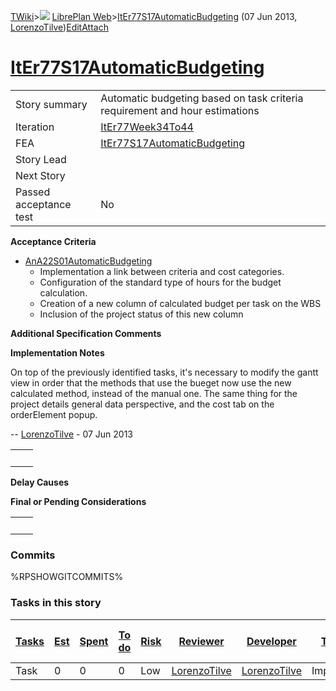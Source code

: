 [TWiki](Main_WebHome)&gt;![](/twiki/pub/TWiki/TWikiDocGraphics/web-bg-small.gif) [LibrePlan Web](LibrePlan_WebHome)&gt;[ItEr77S17AutomaticBudgeting](LibrePlan_ItEr77S17AutomaticBudgeting "Topic revision: 4 (07 Jun 2013 - 11:11:49)") (07 Jun 2013, [LorenzoTilve](Main_LorenzoTilve))[Edit](LibrePlan_ItEr77S17AutomaticBudgeting?t=1520343707 "Edit this topic text")[Attach](/twiki/bin/attach/LibrePlan/ItEr77S17AutomaticBudgeting "Attach an image or document to this topic")  

 [ItEr77S17AutomaticBudgeting](LibrePlan_ItEr77S17AutomaticBudgeting)
=====================================================================

|                        |                                                                             |
|------------------------|-----------------------------------------------------------------------------|
| Story summary          | Automatic budgeting based on task criteria requirement and hour estimations |
| Iteration              | [ItEr77Week34To44](LibrePlan_ItEr77Week34To44)                              |
| FEA                    | [ItEr77S17AutomaticBudgeting](LibrePlan_ItEr77S17AutomaticBudgeting)        |
| Story Lead             |                                                                             |
| Next Story             |                                                                             |
| Passed acceptance test | No                                                                          |

**Acceptance Criteria**

-   [AnA22S01AutomaticBudgeting](LibrePlan_AnA22S01AutomaticBudgeting)
    -   Implementation a link between criteria and cost categories.
    -   Configuration of the standard type of hours for the budget calculation.
    -   Creation of a new column of calculated budget per task on the WBS
    -   Inclusion of the project status of this new column

**Additional Specification Comments**

**Implementation Notes**

On top of the previously identified tasks, it's necessary to modify the gantt view in order that the methods that use the bueget now use the new calculated method, instead of the manual one. The same thing for the project details general data perspective, and the cost tab on the orderElement popup.

-- [LorenzoTilve](Main_LorenzoTilve) - 07 Jun 2013

|     |     |
|-----|-----|
|     |     |

**Delay Causes**

**Final or Pending Considerations**

|     |     |
|-----|-----|
|     |     |

###  Commits

%RPSHOWGITCOMMITS%

###  Tasks in this story

| [Tasks](LibrePlan_ItEr77S17AutomaticBudgeting?sortcol=0;table=2;up=0#sorted_table "Sort by this column") | [Est](LibrePlan_ItEr77S17AutomaticBudgeting?sortcol=1;table=2;up=0#sorted_table "Sort by this column") | [Spent](LibrePlan_ItEr77S17AutomaticBudgeting?sortcol=2;table=2;up=0#sorted_table "Sort by this column") | [To do](LibrePlan_ItEr77S17AutomaticBudgeting?sortcol=3;table=2;up=0#sorted_table "Sort by this column") | [Risk](LibrePlan_ItEr77S17AutomaticBudgeting?sortcol=4;table=2;up=0#sorted_table "Sort by this column") | [Reviewer](LibrePlan_ItEr77S17AutomaticBudgeting?sortcol=5;table=2;up=0#sorted_table "Sort by this column") | [Developer](LibrePlan_ItEr77S17AutomaticBudgeting?sortcol=6;table=2;up=0#sorted_table "Sort by this column") | [Task Name](LibrePlan_ItEr77S17AutomaticBudgeting?sortcol=7;table=2;up=0#sorted_table "Sort by this column") | [Start Date](LibrePlan_ItEr77S17AutomaticBudgeting?sortcol=8;table=2;up=0#sorted_table "Sort by this column") | [Est End Date](LibrePlan_ItEr77S17AutomaticBudgeting?sortcol=9;table=2;up=0#sorted_table "Sort by this column") | [End Date](LibrePlan_ItEr77S17AutomaticBudgeting?sortcol=10;table=2;up=0#sorted_table "Sort by this column") |
|----------------------------------------------------------------------------------------------------------|--------------------------------------------------------------------------------------------------------|----------------------------------------------------------------------------------------------------------|----------------------------------------------------------------------------------------------------------|---------------------------------------------------------------------------------------------------------|-------------------------------------------------------------------------------------------------------------|--------------------------------------------------------------------------------------------------------------|--------------------------------------------------------------------------------------------------------------|---------------------------------------------------------------------------------------------------------------|-----------------------------------------------------------------------------------------------------------------|--------------------------------------------------------------------------------------------------------------|
| Task                                                                                                     | 0                                                                                                      | 0                                                                                                        | 0                                                                                                        | Low                                                                                                     | [LorenzoTilve](Main_LorenzoTilve)                                                                           | [LorenzoTilve](Main_LorenzoTilve)                                                                            | Implementation                                                                                               |                                                                                                               |                                                                                                                 |                                                                                                              |
